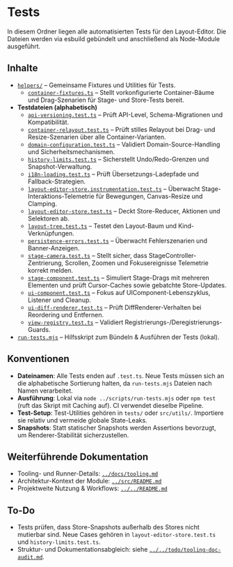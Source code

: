 # Tests

In diesem Ordner liegen alle automatisierten Tests für den Layout-Editor. Die Dateien werden via esbuild gebündelt und anschließend als Node-Module ausgeführt.

## Inhalte
- [`helpers/`](helpers) – Gemeinsame Fixtures und Utilities für Tests.
  - [`container-fixtures.ts`](helpers/container-fixtures.ts) – Stellt vorkonfigurierte Container-Bäume und Drag-Szenarien für Stage- und Store-Tests bereit.
- **Testdateien (alphabetisch)**
  - [`api-versioning.test.ts`](api-versioning.test.ts) – Prüft API-Level, Schema-Migrationen und Kompatibilität.
  - [`container-relayout.test.ts`](container-relayout.test.ts) – Prüft stilles Relayout bei Drag- und Resize-Szenarien über alle Container-Varianten.
  - [`domain-configuration.test.ts`](domain-configuration.test.ts) – Validiert Domain-Source-Handling und Sicherheitsmechanismen.
  - [`history-limits.test.ts`](history-limits.test.ts) – Sicherstellt Undo/Redo-Grenzen und Snapshot-Verwaltung.
  - [`i18n-loading.test.ts`](i18n-loading.test.ts) – Prüft Übersetzungs-Ladepfade und Fallback-Strategien.
  - [`layout-editor-store.instrumentation.test.ts`](layout-editor-store.instrumentation.test.ts) – Überwacht Stage-Interaktions-Telemetrie für Bewegungen, Canvas-Resize und Clamping.
  - [`layout-editor-store.test.ts`](layout-editor-store.test.ts) – Deckt Store-Reducer, Aktionen und Selektoren ab.
  - [`layout-tree.test.ts`](layout-tree.test.ts) – Testet den Layout-Baum und Kind-Verknüpfungen.
  - [`persistence-errors.test.ts`](persistence-errors.test.ts) – Überwacht Fehlerszenarien und Banner-Anzeigen.
  - [`stage-camera.test.ts`](stage-camera.test.ts) – Stellt sicher, dass StageController-Zentrierung, Scrollen, Zoomen und Fokusereignisse Telemetrie korrekt melden.
  - [`stage-component.test.ts`](stage-component.test.ts) – Simuliert Stage-Drags mit mehreren Elementen und prüft Cursor-Caches sowie gebatchte Store-Updates.
  - [`ui-component.test.ts`](ui-component.test.ts) – Fokus auf UIComponent-Lebenszyklus, Listener und Cleanup.
  - [`ui-diff-renderer.test.ts`](ui-diff-renderer.test.ts) – Prüft DiffRenderer-Verhalten bei Reordering und Entfernen.
  - [`view-registry.test.ts`](view-registry.test.ts) – Validiert Registrierungs-/Deregistrierungs-Guards.
- [`run-tests.mjs`](run-tests.mjs) – Hilfsskript zum Bündeln & Ausführen der Tests (lokal).

## Konventionen
- **Dateinamen**: Alle Tests enden auf `.test.ts`. Neue Tests müssen sich an die alphabetische Sortierung halten, da `run-tests.mjs` Dateien nach Namen verarbeitet.
- **Ausführung**: Lokal via `node ../scripts/run-tests.mjs` oder `npm test` (ruft das Skript mit Caching auf). CI verwendet dieselbe Pipeline.
- **Test-Setup**: Test-Utilities gehören in `tests/` oder `src/utils/`. Importiere sie relativ und vermeide globale State-Leaks.
- **Snapshots**: Statt statischer Snapshots werden Assertions bevorzugt, um Renderer-Stabilität sicherzustellen.

## Weiterführende Dokumentation
- Tooling- und Runner-Details: [`../docs/tooling.md`](../docs/tooling.md)
- Architektur-Kontext der Module: [`../src/README.md`](../src/README.md)
- Projektweite Nutzung & Workflows: [`../../README.md`](../../README.md)

## To-Do

- Tests prüfen, dass Store-Snapshots außerhalb des Stores nicht mutierbar sind. Neue Cases gehören in `layout-editor-store.test.ts` und `history-limits.test.ts`.
- Struktur- und Dokumentationsabgleich: siehe [`../../todo/tooling-doc-audit.md`](../../todo/tooling-doc-audit.md).
